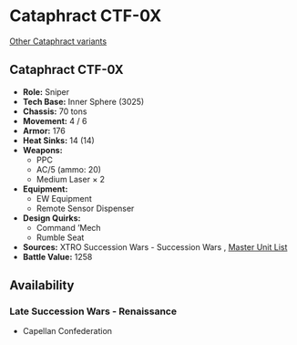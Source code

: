 # Cataphract CTF-0X 

[Other Cataphract variants](../cataphract.md) 

## Cataphract CTF-0X 

- **Role:** Sniper 
- **Tech Base:** Inner Sphere (3025) 
- **Chassis:** 70 tons 
- **Movement:** 4 / 6 
- **Armor:** 176 
- **Heat Sinks:** 14 (14) 
- **Weapons:** 
  - PPC 
  - AC/5 (ammo: 20) 
  - Medium Laser × 2 
- **Equipment:** 
  - EW Equipment 
  - Remote Sensor Dispenser 
- **Design Quirks:** 
  - Command ’Mech 
  - Rumble Seat 
- **Sources:** XTRO Succession Wars - Succession Wars , [Master Unit List](http://masterunitlist.info/Unit/Details/5795) 
- **Battle Value:** 1258 

## Availability 

### Late Succession Wars - Renaissance 

- Capellan Confederation 

